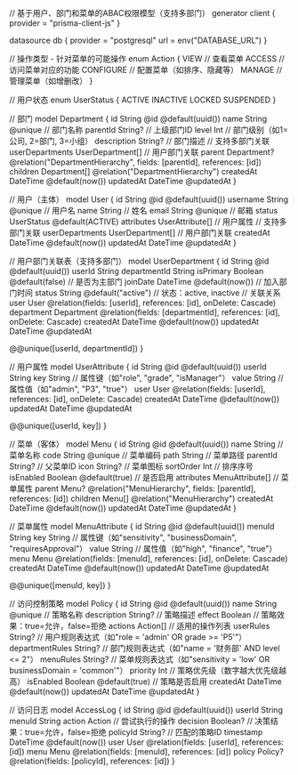 // 基于用户、部门和菜单的ABAC权限模型（支持多部门）
generator client {
  provider = "prisma-client-js"
}

datasource db {
  provider = "postgresql"
  url      = env("DATABASE_URL")
}

// 操作类型 - 针对菜单的可能操作
enum Action {
  VIEW       // 查看菜单
  ACCESS     // 访问菜单对应的功能
  CONFIGURE  // 配置菜单（如排序、隐藏等）
  MANAGE     // 管理菜单（如增删改）
}

// 用户状态
enum UserStatus {
  ACTIVE
  INACTIVE
  LOCKED
  SUSPENDED
}

// 部门
model Department {
  id          String    @id @default(uuid())
  name        String    @unique // 部门名称
  parentId    String?   // 上级部门ID
  level       Int       // 部门级别（如1=公司, 2=部门, 3=小组）
  description String?   // 部门描述
  // 支持多部门关联
  userDepartments UserDepartment[] // 用户部门关联
  parent      Department? @relation("DepartmentHierarchy", fields: [parentId], references: [id])
  children    Department[] @relation("DepartmentHierarchy")
  createdAt   DateTime  @default(now())
  updatedAt   DateTime  @updatedAt
}

// 用户（主体）
model User {
  id            String    @id @default(uuid())
  username      String    @unique // 用户名
  name          String    // 姓名
  email         String    @unique // 邮箱
  status        UserStatus @default(ACTIVE)
  attributes    UserAttribute[] // 用户属性
  // 支持多部门关联
  userDepartments UserDepartment[] // 用户部门关联
  createdAt     DateTime  @default(now())
  updatedAt     DateTime  @updatedAt
}

// 用户部门关联表（支持多部门）
model UserDepartment {
  id            String     @id @default(uuid())
  userId        String
  departmentId  String
  isPrimary     Boolean    @default(false) // 是否为主部门
  joinDate      DateTime   @default(now()) // 加入部门时间
  status        String     @default("active") // 状态：active, inactive
  // 关联关系
  user          User       @relation(fields: [userId], references: [id], onDelete: Cascade)
  department    Department @relation(fields: [departmentId], references: [id], onDelete: Cascade)
  createdAt     DateTime   @default(now())
  updatedAt     DateTime   @updatedAt

  @@unique([userId, departmentId])
}

// 用户属性
model UserAttribute {
  id          String    @id @default(uuid())
  userId      String
  key         String    // 属性键（如"role", "grade", "isManager"）
  value       String    // 属性值（如"admin", "P3", "true"）
  user        User      @relation(fields: [userId], references: [id], onDelete: Cascade)
  createdAt   DateTime  @default(now())
  updatedAt   DateTime  @updatedAt

  @@unique([userId, key])
}

// 菜单（客体）
model Menu {
  id          String    @id @default(uuid())
  name        String    // 菜单名称
  code        String    @unique // 菜单编码
  path        String    // 菜单路径
  parentId    String?   // 父菜单ID
  icon        String?   // 菜单图标
  sortOrder   Int       // 排序序号
  isEnabled   Boolean   @default(true) // 是否启用
  attributes  MenuAttribute[] // 菜单属性
  parent      Menu?     @relation("MenuHierarchy", fields: [parentId], references: [id])
  children    Menu[]    @relation("MenuHierarchy")
  createdAt   DateTime  @default(now())
  updatedAt   DateTime  @updatedAt
}

// 菜单属性
model MenuAttribute {
  id          String    @id @default(uuid())
  menuId      String
  key         String    // 属性键（如"sensitivity", "businessDomain", "requiresApproval"）
  value       String    // 属性值（如"high", "finance", "true"）
  menu        Menu      @relation(fields: [menuId], references: [id], onDelete: Cascade)
  createdAt   DateTime  @default(now())
  updatedAt   DateTime  @updatedAt

  @@unique([menuId, key])
}

// 访问控制策略
model Policy {
  id                  String    @id @default(uuid())
  name                String    @unique // 策略名称
  description         String?   // 策略描述
  effect              Boolean   // 策略效果：true=允许，false=拒绝
  actions             Action[]  // 适用的操作列表
  userRules           String?   // 用户规则表达式（如"role = 'admin' OR grade >= 'P5'"）
  departmentRules     String?   // 部门规则表达式（如"name = '财务部' AND level <= 2"）
  menuRules           String?   // 菜单规则表达式（如"sensitivity = 'low' OR businessDomain = 'common'"）
  priority            Int       // 策略优先级（数字越大优先级越高）
  isEnabled           Boolean   @default(true) // 策略是否启用
  createdAt           DateTime  @default(now())
  updatedAt           DateTime  @updatedAt
}

// 访问日志
model AccessLog {
  id                  String    @id @default(uuid())
  userId              String
  menuId              String
  action              Action    // 尝试执行的操作
  decision            Boolean?  // 决策结果：true=允许，false=拒绝
  policyId            String?   // 匹配的策略ID
  timestamp           DateTime  @default(now())
  user                User      @relation(fields: [userId], references: [id])
  menu                Menu      @relation(fields: [menuId], references: [id])
  policy              Policy?   @relation(fields: [policyId], references: [id])
}
